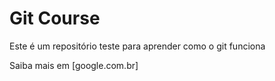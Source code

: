# Git Course

Este é um repositório teste para aprender como o git  funciona

Saiba mais em [google.com.br]
